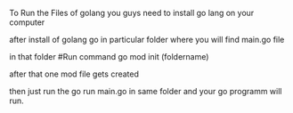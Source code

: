 To Run the Files of golang you guys need to install go lang on your computer 


after install of golang go in particular folder where you will find main.go file

in that folder #Run command go mod init (foldername)

after that one mod file gets created 

then just run the go run main.go in same folder and your go programm will run.

